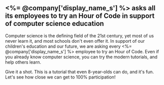 ## <%= @company['display_name_s'] %> asks all its employees to try an Hour of Code in support of computer science education

Computer science is the defining field of the 21st century, yet most of us never learn it, and most schools don't even offer it. In support of our children's education and our future, we are asking every <%= @company['display_name_s'] %> employee to try an Hour of Code. Even if you already know computer science, you can try the modern tutorials, and help others learn.

Give it a shot. This is a tutorial that even 8-year-olds can do, and it's fun. Let's see how close we can get to 100% participation!
